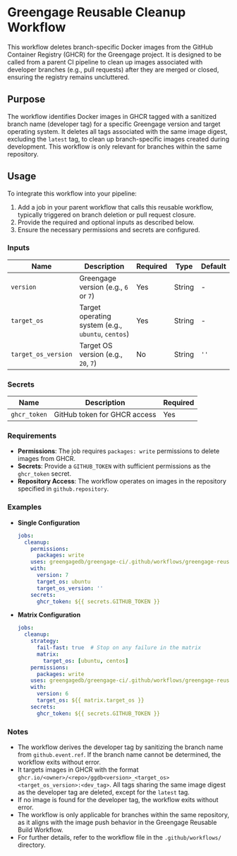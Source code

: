 # Greengage Reusable Cleanup Workflow

This workflow deletes branch-specific Docker images from the GitHub Container Registry (GHCR) for the Greengage project. It is designed to be called from a parent CI pipeline to clean up images associated with developer branches (e.g., pull requests) after they are merged or closed, ensuring the registry remains uncluttered.

## Purpose

The workflow identifies Docker images in GHCR tagged with a sanitized branch name (developer tag) for a specific Greengage version and target operating system. It deletes all tags associated with the same image digest, excluding the `latest` tag, to clean up branch-specific images created during development. This workflow is only relevant for branches within the same repository.

## Usage

To integrate this workflow into your pipeline:

1. Add a job in your parent workflow that calls this reusable workflow, typically triggered on branch deletion or pull request closure.
2. Provide the required and optional inputs as described below.
3. Ensure the necessary permissions and secrets are configured.

### Inputs

| Name                | Description                                      | Required | Type   | Default |
|---------------------|--------------------------------------------------|----------|--------|---------|
| `version`           | Greengage version (e.g., `6` or `7`)             | Yes      | String | -       |
| `target_os`         | Target operating system (e.g., `ubuntu`, `centos`) | Yes    | String | -       |
| `target_os_version` | Target OS version (e.g., `20`, `7`)              | No       | String | `''`    |

### Secrets

| Name          | Description                         | Required |
|---------------|-------------------------------------|----------|
| `ghcr_token`  | GitHub token for GHCR access        | Yes      |

### Requirements

- **Permissions**: The job requires `packages: write` permissions to delete images from GHCR.
- **Secrets**: Provide a `GITHUB_TOKEN` with sufficient permissions as the `ghcr_token` secret.
- **Repository Access**: The workflow operates on images in the repository specified in `github.repository`.

### Examples

- **Single Configuration**

  ```yaml
  jobs:
    cleanup:
      permissions:
        packages: write
      uses: greengagedb/greengage-ci/.github/workflows/greengage-reusable-cleanup.yml@main
      with:
        version: 7
        target_os: ubuntu
        target_os_version: ''
      secrets:
        ghcr_token: ${{ secrets.GITHUB_TOKEN }}
  ```

- **Matrix Configuration**

  ```yaml
  jobs:
    cleanup:
      strategy:
        fail-fast: true  # Stop on any failure in the matrix
        matrix:
          target_os: [ubuntu, centos]
      permissions:
        packages: write
      uses: greengagedb/greengage-ci/.github/workflows/greengage-reusable-cleanup.yml@main
      with:
        version: 6
        target_os: ${{ matrix.target_os }}
      secrets:
        ghcr_token: ${{ secrets.GITHUB_TOKEN }}
  ```

### Notes

- The workflow derives the developer tag by sanitizing the branch name from `github.event.ref`. If the branch name cannot be determined, the workflow exits without error.
- It targets images in GHCR with the format `ghcr.io/<owner>/<repo>/ggdb<version>_<target_os><target_os_version>:<dev_tag>`. All tags sharing the same image digest as the developer tag are deleted, except for the `latest` tag.
- If no image is found for the developer tag, the workflow exits without error.
- The workflow is only applicable for branches within the same repository, as it aligns with the image push behavior in the Greengage Reusable Build Workflow.
- For further details, refer to the workflow file in the `.github/workflows/` directory.
